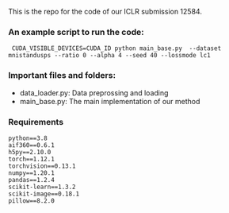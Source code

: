 This is the repo for the code of our ICLR submission 12584.

### An example script to run the code:

`
CUDA_VISIBLE_DEVICES=CUDA_ID python main_base.py  --dataset mnistandusps --ratio 0 --alpha 4 --seed 40 --lossmode lc1`


### Important files and folders:
- data_loader.py: Data preprossing and loading
- main_base.py: The main implementation of our method

### Requirements
```
python==3.8
aif360==0.6.1
h5py==2.10.0
torch==1.12.1
torchvision==0.13.1
numpy==1.20.1
pandas==1.2.4
scikit-learn==1.3.2
scikit-image==0.18.1
pillow==8.2.0
```

